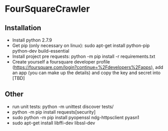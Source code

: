 # FourSquareCrawler

## Installation
- Install python 2.7.9
- Get pip (only necessary on linux): sudo apt-get install python-pip python-dev build-essential 
- Install project pre requests: python -m pip install -r requirements.txt
- Create yourself a foursquare developer profile (https://foursquare.com/login?continue=%2Fdevelopers%2Fapps), add an app (you can make up the details) and copy the key and secret into [TBD]

## Other
- run unit tests: python -m unittest discover tests/
-  python -m pip install requests[security]
- sudo python -m  pip install pyopenssl ndg-httpsclient pyasn1
- sudo apt-get install libffi-dev libssl-dev

